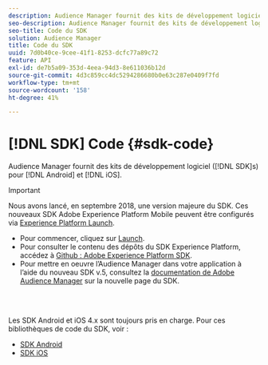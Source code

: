 ```yaml
---
description: Audience Manager fournit des kits de développement logiciel (SDK) pour Android et iOS.
seo-description: Audience Manager fournit des kits de développement logiciel (SDK) pour Android et iOS.
seo-title: Code du SDK
solution: Audience Manager
title: Code du SDK
uuid: 7d0b40ce-9cee-41f1-8253-dcfc77a89c72
feature: API
exl-id: de7b5a09-353d-4eea-94d3-8e611036b12d
source-git-commit: 4d3c859cc4dc5294286680b0e63c287e0409f7fd
workflow-type: tm+mt
source-wordcount: '158'
ht-degree: 41%

---
```


# [!DNL SDK] Code {#sdk-code}

Audience Manager fournit des kits de développement logiciel ([!DNL SDK]s) pour [!DNL Android] et [!DNL iOS].

>[!IMPORTANT]
>
>Nous avons lancé, en septembre 2018, une version majeure du SDK. Ces nouveaux SDK Adobe Experience Platform Mobile peuvent être configurés via [Experience Platform Launch](https://www.adobe.com/experience-platform/launch.html).

* Pour commencer, cliquez sur [Launch](https://launch.adobe.com/).
* Pour consulter le contenu des dépôts du SDK Experience Platform, accédez à [Github : Adobe Experience Platform SDK](https://github.com/Adobe-Marketing-Cloud/acp-sdks).
* Pour mettre en oeuvre l’Audience Manager dans votre application à l’aide du nouveau SDK v.5, consultez la [documentation de Adobe Audience Manager](https://aep-sdks.gitbook.io/docs/using-mobile-extensions/adobe-audience-manager) sur la nouvelle page du SDK.

<br> 

Les SDK Android et iOS 4.x sont toujours pris en charge. Pour ces bibliothèques de code du SDK, voir :

* [SDK Android](https://docs.adobe.com/content/help/en/mobile-services/android/overview.html)
* [SDK iOS](https://docs.adobe.com/content/help/en/mobile-services/ios/overview.html)
